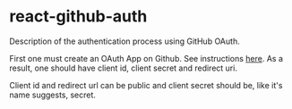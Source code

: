 # react-github-auth

Description of the authentication process using GitHub OAuth.

First one must create an OAuth App on Github. See instructions [here][1]. As a
result, one should have client id, client secret and redirect uri.

Client id and redirect url can be public and client secret should be, like it's
name suggests, secret.

[1]: https://docs.github.com/en/free-pro-team@latest/developers/apps/creating-an-oauth-app

